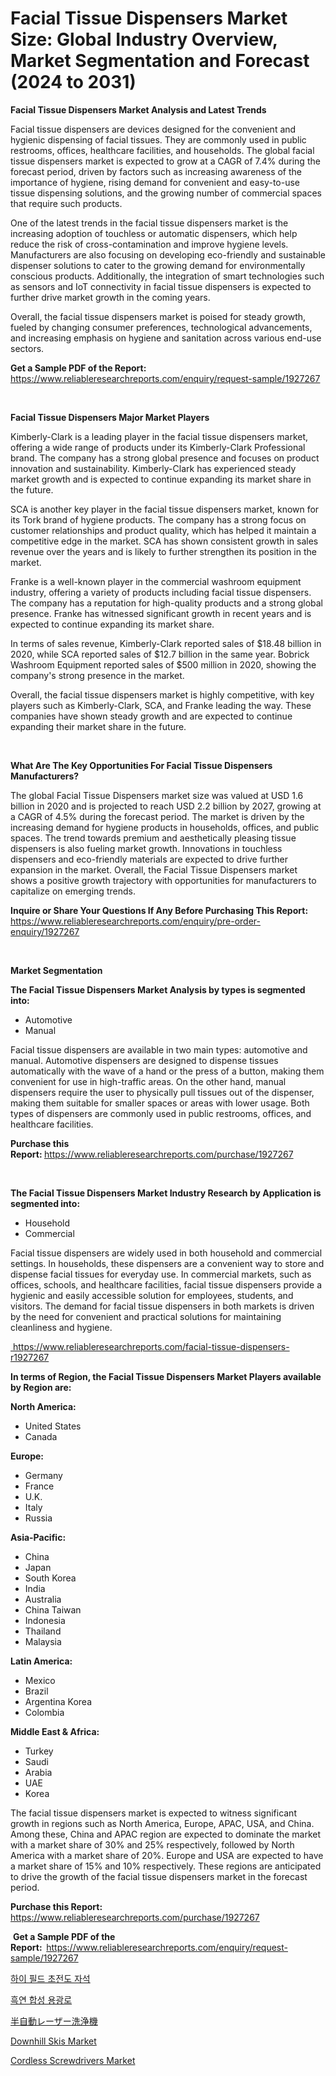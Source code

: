 <p><h1>Facial Tissue Dispensers Market Size: Global Industry Overview, Market Segmentation and Forecast (2024 to 2031)</h1></p><p><strong>Facial Tissue Dispensers Market Analysis and Latest Trends</strong></p>
<p><p>Facial tissue dispensers are devices designed for the convenient and hygienic dispensing of facial tissues. They are commonly used in public restrooms, offices, healthcare facilities, and households. The global facial tissue dispensers market is expected to grow at a CAGR of 7.4% during the forecast period, driven by factors such as increasing awareness of the importance of hygiene, rising demand for convenient and easy-to-use tissue dispensing solutions, and the growing number of commercial spaces that require such products.</p><p>One of the latest trends in the facial tissue dispensers market is the increasing adoption of touchless or automatic dispensers, which help reduce the risk of cross-contamination and improve hygiene levels. Manufacturers are also focusing on developing eco-friendly and sustainable dispenser solutions to cater to the growing demand for environmentally conscious products. Additionally, the integration of smart technologies such as sensors and IoT connectivity in facial tissue dispensers is expected to further drive market growth in the coming years.</p><p>Overall, the facial tissue dispensers market is poised for steady growth, fueled by changing consumer preferences, technological advancements, and increasing emphasis on hygiene and sanitation across various end-use sectors.</p></p>
<p><strong>Get a Sample PDF of the Report:&nbsp;</strong> <a href="https://www.reliableresearchreports.com/enquiry/request-sample/1927267">https://www.reliableresearchreports.com/enquiry/request-sample/1927267</a></p>
<p>&nbsp;</p>
<p><strong>Facial Tissue Dispensers Major Market Players</strong></p>
<p><p>Kimberly-Clark is a leading player in the facial tissue dispensers market, offering a wide range of products under its Kimberly-Clark Professional brand. The company has a strong global presence and focuses on product innovation and sustainability. Kimberly-Clark has experienced steady market growth and is expected to continue expanding its market share in the future.</p><p>SCA is another key player in the facial tissue dispensers market, known for its Tork brand of hygiene products. The company has a strong focus on customer relationships and product quality, which has helped it maintain a competitive edge in the market. SCA has shown consistent growth in sales revenue over the years and is likely to further strengthen its position in the market.</p><p>Franke is a well-known player in the commercial washroom equipment industry, offering a variety of products including facial tissue dispensers. The company has a reputation for high-quality products and a strong global presence. Franke has witnessed significant growth in recent years and is expected to continue expanding its market share.</p><p>In terms of sales revenue, Kimberly-Clark reported sales of $18.48 billion in 2020, while SCA reported sales of $12.7 billion in the same year. Bobrick Washroom Equipment reported sales of $500 million in 2020, showing the company's strong presence in the market.</p><p>Overall, the facial tissue dispensers market is highly competitive, with key players such as Kimberly-Clark, SCA, and Franke leading the way. These companies have shown steady growth and are expected to continue expanding their market share in the future.</p></p>
<p>&nbsp;</p>
<p><strong>What Are The Key Opportunities For Facial Tissue Dispensers Manufacturers?</strong></p>
<p><p>The global Facial Tissue Dispensers market size was valued at USD 1.6 billion in 2020 and is projected to reach USD 2.2 billion by 2027, growing at a CAGR of 4.5% during the forecast period. The market is driven by the increasing demand for hygiene products in households, offices, and public spaces. The trend towards premium and aesthetically pleasing tissue dispensers is also fueling market growth. Innovations in touchless dispensers and eco-friendly materials are expected to drive further expansion in the market. Overall, the Facial Tissue Dispensers market shows a positive growth trajectory with opportunities for manufacturers to capitalize on emerging trends.</p></p>
<p><strong>Inquire or Share Your Questions If Any Before Purchasing This Report:</strong> <a href="https://www.reliableresearchreports.com/enquiry/pre-order-enquiry/1927267">https://www.reliableresearchreports.com/enquiry/pre-order-enquiry/1927267</a></p>
<p>&nbsp;</p>
<p><strong>Market Segmentation</strong></p>
<p><strong>The Facial Tissue Dispensers Market Analysis by types is segmented into:</strong></p>
<p><ul><li>Automotive</li><li>Manual</li></ul></p>
<p><p>Facial tissue dispensers are available in two main types: automotive and manual. Automotive dispensers are designed to dispense tissues automatically with the wave of a hand or the press of a button, making them convenient for use in high-traffic areas. On the other hand, manual dispensers require the user to physically pull tissues out of the dispenser, making them suitable for smaller spaces or areas with lower usage. Both types of dispensers are commonly used in public restrooms, offices, and healthcare facilities.</p></p>
<p><strong>Purchase this Report:&nbsp;</strong><a href="https://www.reliableresearchreports.com/purchase/1927267">https://www.reliableresearchreports.com/purchase/1927267</a></p>
<p>&nbsp;</p>
<p><strong>The Facial Tissue Dispensers Market Industry Research by Application is segmented into:</strong></p>
<p><ul><li>Household</li><li>Commercial</li></ul></p>
<p><p>Facial tissue dispensers are widely used in both household and commercial settings. In households, these dispensers are a convenient way to store and dispense facial tissues for everyday use. In commercial markets, such as offices, schools, and healthcare facilities, facial tissue dispensers provide a hygienic and easily accessible solution for employees, students, and visitors. The demand for facial tissue dispensers in both markets is driven by the need for convenient and practical solutions for maintaining cleanliness and hygiene.</p></p>
<p><a href="https://www.reliableresearchreports.com/facial-tissue-dispensers-r1927267">&nbsp;https://www.reliableresearchreports.com/facial-tissue-dispensers-r1927267</a></p>
<p><strong>In terms of Region, the Facial Tissue Dispensers Market Players available by Region are:</strong></p>
<p>
    <p> <strong> North America: </strong>
        <ul>
            <li>United States</li>
            <li>Canada</li>
        </ul>
        </p> 
    <p> <strong> Europe: </strong>
        <ul>
            <li>Germany</li>
            <li>France</li>
            <li>U.K.</li>
            <li>Italy</li>
            <li>Russia</li>
        </ul>
        </p> 
    <p> <strong> Asia-Pacific: </strong>
        <ul>
            <li>China</li>
            <li>Japan</li>
            <li>South Korea</li>
            <li>India</li>
            <li>Australia</li>
            <li>China Taiwan</li>
            <li>Indonesia</li>
            <li>Thailand</li>
            <li>Malaysia</li>
        </ul>
        </p> 
    <p> <strong> Latin America: </strong>
        <ul>
            <li>Mexico</li>
            <li>Brazil</li>
            <li>Argentina Korea</li>
            <li>Colombia</li>
        </ul>
        </p> 
    <p> <strong> Middle East & Africa: </strong>
        <ul>
            <li>Turkey</li>
            <li>Saudi</li>
            <li>Arabia</li>
            <li>UAE</li>
            <li>Korea</li>
        </ul>
    </p>
    </p>
<p><p>The facial tissue dispensers market is expected to witness significant growth in regions such as North America, Europe, APAC, USA, and China. Among these, China and APAC region are expected to dominate the market with a market share of 30% and 25% respectively, followed by North America with a market share of 20%. Europe and USA are expected to have a market share of 15% and 10% respectively. These regions are anticipated to drive the growth of the facial tissue dispensers market in the forecast period.</p></p>
<p><strong>Purchase this Report: </strong><a href="https://www.reliableresearchreports.com/purchase/1927267">https://www.reliableresearchreports.com/purchase/1927267</a></p>
<p>&nbsp;<strong>Get a Sample PDF of the Report:&nbsp;&nbsp;</strong><a href="https://www.reliableresearchreports.com/enquiry/request-sample/1927267">https://www.reliableresearchreports.com/enquiry/request-sample/1927267</a></p>
<p><strong></strong></p>
<p><p><a href="https://github.com/DavidRobb19/Market-Research-Report-List-1/blob/main/5681518149232.md">하이 필드 초전도 자석</a></p><p><a href="https://medium.com/@rickymetzdvm/%EA%B7%B8%EB%9E%98%ED%95%84%ED%8A%B8-%ED%95%A9%EC%84%B1%EB%A1%9C-%EC%8B%9C%EC%9E%A5-%EC%A0%90%EC%9C%A0%EC%9C%A8-%ED%81%AC%EA%B8%B0-%ED%8A%B8%EB%A0%8C%EB%93%9C-%EC%82%B0%EC%97%85-%EB%B6%84%EC%84%9D-%EB%B3%B4%EA%B3%A0%EC%84%9C-%EC%9D%91%EC%9A%A9-%EB%B6%84%EC%95%BC%EB%B3%84-%ED%99%94%ED%95%99-%EC%82%B0%EC%97%85-%EC%84%9D%EC%9C%A0-%EC%95%BD%EB%AC%BC-%EB%86%8D%EC%97%85-%EC%8B%9D%ED%92%88-%EC%82%B0%EC%97%85-%EC%9C%A0%ED%98%95%EB%B3%84-%EC%A7%88%ED%99%94%EC%88%98%EC%86%8C-%ED%95%A9%EC%84%B1-%EC%88%98%EC%86%8C-%EC%A7%88%EC%86%8C-%ED%95%A9%EC%84%B1-2f238b2e5633">흑연 합성 용광로</a></p><p><a href="https://github.com/DayanaRunolfsdottir/Market-Research-Report-List-1/blob/main/2903433141379.md">半自動レーザー洗浄機</a></p><p><a href="https://github.com/jahid123ahm/Market-Research-Report-List-1/blob/main/downhill-skis-market.md">Downhill Skis Market</a></p><p><a href="https://github.com/ajohirul8010/Market-Research-Report-List-1/blob/main/cordless-screwdrivers-market.md">Cordless Screwdrivers Market</a></p></p>